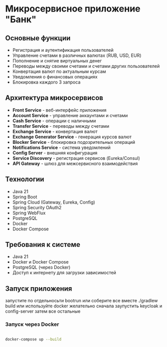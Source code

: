 # Микросервисное приложение "Банк"


## Основные функции
- Регистрация и аутентификация пользователей
- Управление счетами в различных валютах (RUB, USD, EUR)
- Пополнение и снятие виртуальных денег
- Переводы между своими счетами и счетами других пользователей
- Конвертация валют по актуальным курсам
- Уведомления о финансовых операциях
- Блокировка каждого 3 запроса

## Архитектура микросервисов
- **Front Service** - веб-интерфейс приложения
- **Account Service** - управление аккаунтами и счетами
- **Cash Service** - операции с наличными
- **Transfer Service** - переводы между счетами
- **Exchange Service** - конвертация валют
- **Exchange Generator Service** - генерация курсов валют
- **Blocker Service** - блокировка подозрительных операций
- **Notifications Service** - система уведомлений
- **Config Server** - внешняя конфигурация
- **Service Discovery** - регистрация сервисов (Eureka/Consul)
- **API Gateway** - шлюз для межсервисного взаимодействия

## Технологии
- Java 21
- Spring Boot
- Spring Cloud (Gateway, Eureka, Config)
- Spring Security OAuth2
- Spring WebFlux
- PostgreSQL
- Docker
- Docker Compose

## Требования к системе
- Java 21
- Docker и Docker Compose
- PostgreSQL (через Docker)
- Доступ к интернету для загрузки зависимостей

## Запуск приложения
запустите по отдельносьти bootrun или соберите все вместе
./gradlew build
или используйте docker
желательно сначала заупустить keycloak и config-server затем все остальные

### Запуск через Docker
```bash

docker-compose up --build
